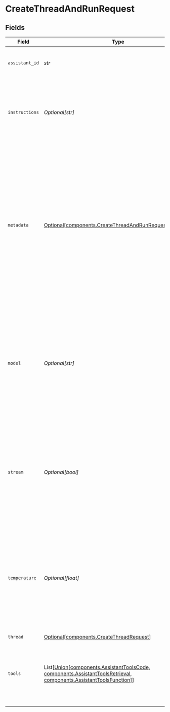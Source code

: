 # CreateThreadAndRunRequest


## Fields

| Field                                                                                                                                                                                                                                                       | Type                                                                                                                                                                                                                                                        | Required                                                                                                                                                                                                                                                    | Description                                                                                                                                                                                                                                                 | Example                                                                                                                                                                                                                                                     |
| ----------------------------------------------------------------------------------------------------------------------------------------------------------------------------------------------------------------------------------------------------------- | ----------------------------------------------------------------------------------------------------------------------------------------------------------------------------------------------------------------------------------------------------------- | ----------------------------------------------------------------------------------------------------------------------------------------------------------------------------------------------------------------------------------------------------------- | ----------------------------------------------------------------------------------------------------------------------------------------------------------------------------------------------------------------------------------------------------------- | ----------------------------------------------------------------------------------------------------------------------------------------------------------------------------------------------------------------------------------------------------------- |
| `assistant_id`                                                                                                                                                                                                                                              | *str*                                                                                                                                                                                                                                                       | :heavy_check_mark:                                                                                                                                                                                                                                          | The ID of the [assistant](/docs/api-reference/assistants) to use to execute this run.                                                                                                                                                                       |                                                                                                                                                                                                                                                             |
| `instructions`                                                                                                                                                                                                                                              | *Optional[str]*                                                                                                                                                                                                                                             | :heavy_minus_sign:                                                                                                                                                                                                                                          | Override the default system message of the assistant. This is useful for modifying the behavior on a per-run basis.                                                                                                                                         |                                                                                                                                                                                                                                                             |
| `metadata`                                                                                                                                                                                                                                                  | [Optional[components.CreateThreadAndRunRequestMetadata]](../../models/components/createthreadandrunrequestmetadata.md)                                                                                                                                      | :heavy_minus_sign:                                                                                                                                                                                                                                          | Set of 16 key-value pairs that can be attached to an object. This can be useful for storing additional information about the object in a structured format. Keys can be a maximum of 64 characters long and values can be a maxium of 512 characters long.<br/> |                                                                                                                                                                                                                                                             |
| `model`                                                                                                                                                                                                                                                     | *Optional[str]*                                                                                                                                                                                                                                             | :heavy_minus_sign:                                                                                                                                                                                                                                          | The ID of the [Model](/docs/api-reference/models) to be used to execute this run. If a value is provided here, it will override the model associated with the assistant. If not, the model associated with the assistant will be used.                      |                                                                                                                                                                                                                                                             |
| `stream`                                                                                                                                                                                                                                                    | *Optional[bool]*                                                                                                                                                                                                                                            | :heavy_minus_sign:                                                                                                                                                                                                                                          | If `true`, returns a stream of events that happen during the Run as server-sent events, terminating when the Run enters a terminal state with a `data: [DONE]` message.<br/>                                                                                |                                                                                                                                                                                                                                                             |
| `temperature`                                                                                                                                                                                                                                               | *Optional[float]*                                                                                                                                                                                                                                           | :heavy_minus_sign:                                                                                                                                                                                                                                          | What sampling temperature to use, between 0 and 2. Higher values like 0.8 will make the output more random, while lower values like 0.2 will make it more focused and deterministic.<br/>                                                                   | 1                                                                                                                                                                                                                                                           |
| `thread`                                                                                                                                                                                                                                                    | [Optional[components.CreateThreadRequest]](../../models/components/createthreadrequest.md)                                                                                                                                                                  | :heavy_minus_sign:                                                                                                                                                                                                                                          | N/A                                                                                                                                                                                                                                                         |                                                                                                                                                                                                                                                             |
| `tools`                                                                                                                                                                                                                                                     | List[[Union[components.AssistantToolsCode, components.AssistantToolsRetrieval, components.AssistantToolsFunction]](../../models/components/createthreadandrunrequesttools.md)]                                                                              | :heavy_minus_sign:                                                                                                                                                                                                                                          | Override the tools the assistant can use for this run. This is useful for modifying the behavior on a per-run basis.                                                                                                                                        |                                                                                                                                                                                                                                                             |